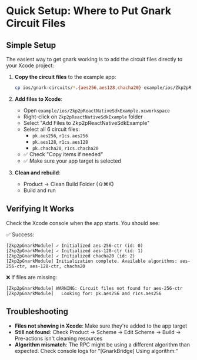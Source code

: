 # Quick Setup: Where to Put Gnark Circuit Files

## Simple Setup

The easiest way to get gnark working is to add the circuit files directly to your Xcode project:

1. **Copy the circuit files** to the example app:
   ```bash
   cp ios/gnark-circuits/*.{aes256,aes128,chacha20} example/ios/Zkp2pReactNativeSdkExample/
   ```

2. **Add files to Xcode**:
   - Open `example/ios/Zkp2pReactNativeSdkExample.xcworkspace`
   - Right-click on `Zkp2pReactNativeSdkExample` folder
   - Select "Add Files to Zkp2pReactNativeSdkExample"
   - Select all 6 circuit files:
     - `pk.aes256`, `r1cs.aes256`
     - `pk.aes128`, `r1cs.aes128` 
     - `pk.chacha20`, `r1cs.chacha20`
   - ✅ Check "Copy items if needed"
   - ✅ Make sure your app target is selected

3. **Clean and rebuild**:
   - Product → Clean Build Folder (⇧⌘K)
   - Build and run

## Verifying It Works

Check the Xcode console when the app starts. You should see:

✅ Success:
```
[Zkp2pGnarkModule] ✓ Initialized aes-256-ctr (id: 0)
[Zkp2pGnarkModule] ✓ Initialized aes-128-ctr (id: 1)
[Zkp2pGnarkModule] ✓ Initialized chacha20 (id: 2)
[Zkp2pGnarkModule] Initialization complete. Available algorithms: aes-256-ctr, aes-128-ctr, chacha20
```

❌ If files are missing:
```
[Zkp2pGnarkModule] WARNING: Circuit files not found for aes-256-ctr
[Zkp2pGnarkModule]   Looking for: pk.aes256 and r1cs.aes256
```

## Troubleshooting

- **Files not showing in Xcode**: Make sure they're added to the app target
- **Still not found**: Check Product → Scheme → Edit Scheme → Build → Pre-actions isn't cleaning resources
- **Algorithm mismatch**: The RPC might be using a different algorithm than expected. Check console logs for "[GnarkBridge] Using algorithm:" 